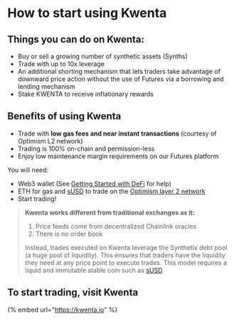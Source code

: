 # How to start using Kwenta

## Things you can do on Kwenta:

* Buy or sell a growing number of synthetic assets (Synths)
* Trade with up to 10x leverage
* An additional shorting mechanism that lets traders take advantage of downward price action without the use of Futures via a borrowing and lending mechanism
* Stake KWENTA to receive inflationary rewards

## Benefits of using Kwenta

* Trade with **low gas fees and near instant transactions** (courtesy of Optimism L2 network)
* Trading is 100% on-chain and permission-less
* Enjoy low maintenance margin requirements on our Futures platform

You will need:

* Web3 wallet (See [Getting Started with DeFi](defi-what-is-it-how-do-i-start.md#benefits-of-defi) for help)
* ETH for gas and [sUSD](why-susd.md) to trade on the [Optimism layer 2 network](getting-started-on-optimistic-ethereum.md)
* Start trading!

> **Kwenta works different from traditional exchanges as it:**
>
> 1. Price feeds come from decentralized Chainlink oracles
> 2. There is no order book
>
> Instead, trades executed on Kwenta leverage the Synthetix debt pool (a huge pool of liquidity). This ensures that traders have the liquidity they need at any price point to execute trades. This model requires a liquid and immutable stable coin such as [sUSD](why-susd.md).

## To start trading, visit Kwenta

{% embed url="https://kwenta.io" %}
